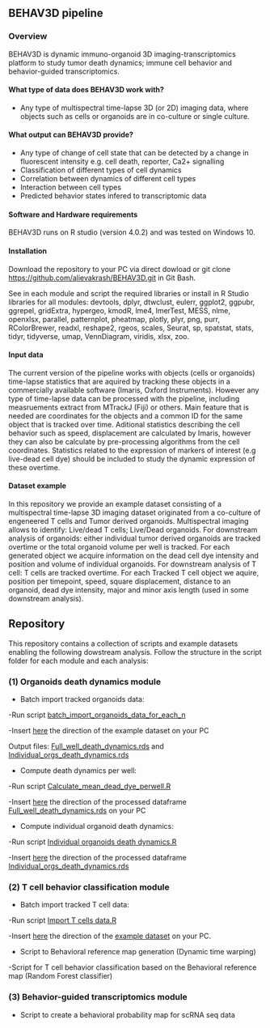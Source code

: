 ## BEHAV3D pipeline
### Overview
BEHAV3D is dynamic immuno-organoid 3D imaging-transcriptomics platform to study tumor death dynamics; immune cell behavior and behavior-guided transcriptomics. 

#### What type of data does BEHAV3D work with?
- Any type of multispectral time-lapse 3D (or 2D) imaging data, where objects such as cells or organoids are in co-culture or single culture. 
#### What output can BEHAV3D provide?
- Any type of change of cell state that can be detected by a change in fluorescent intensity e.g. cell death, reporter, Ca2+ signalling
- Classification of different types of cell dynamics
- Correlation between dynamics of different cell types
- Interaction between cell types
- Predicted behavior states infered to transcriptomic data

#### Software and Hardware requirements
BEHAV3D runs on R studio (version 4.0.2) and was tested on Windows 10. 
#### Installation
Download the repository to your PC via direct dowload or git clone https://github.com/alievakrash/BEHAV3D.git in Git Bash.

See in each module and script the required libraries or install in R Studio libraries for all modules: devtools, dplyr, dtwclust, eulerr, ggplot2, ggpubr, ggrepel, gridExtra, hypergeo, kmodR, lme4, lmerTest, MESS, nlme, openxlsx, parallel, patternplot, pheatmap, plotly, plyr, png, purr, RColorBrewer, readxl, reshape2, rgeos, scales, Seurat, sp, spatstat, stats, tidyr, tidyverse, umap, VennDiagram, viridis, xlsx, zoo.
#### Input data
The current version of the pipeline works with objects (cells or organoids) time-lapse statistics that are aquired by tracking these objects in a commercially available software (Imaris, Oxford Instruments). However any type of time-lapse data can be processed with the pipeline, including measruements extract from MTrackJ (Fiji) or others. Main feature that is needed are coordinates for the objects and a common ID for the same object that is tracked over time. Aditional statistics describing the cell behavior such as speed, displacement are calculated by Imaris, however they can also be calculate by pre-processing algorithms from the cell coordinates. Statistics related to the expression of markers of interest (e.g live-dead cell dye) should be included to study the dynamic expression of these overtime.
#### Dataset example
In this repository we provide an example dataset consisting of a multispectral time-lapse 3D imaging dataset originated from a co-culture of engeneered T cells and Tumor derived organoids. Multispectral imaging allows to identify: Live/dead T cells; Live/Dead organoids. For downstream analysis of organoids: either individual tumor derived organoids are tracked overtime or the total organoid volume per well is tracked. For each generated object we acquire information on the dead cell dye intensity and position and volume of individual organoids. For downstream analysis of T cell: T cells are tracked overtime. For each Tracked T cell object we aquire, position per timepoint, speed, square displacement, distance to an organoid, dead dye intensity, major and minor axis length (used in some downstream analysis).
## Repository
This repository contains a collection of scripts and example datasets enabling the following dowstream analysis. Follow the structure in the script folder for each module and each analysis:
### (1) Organoids death dynamics module
- Batch import tracked organoids data: 

-Run script [batch_import_organoids_data_for_each_n](https://github.com/alievakrash/BEHAV3D/blob/main/scripts/Organoids%20death%20dynamics/Batch%20import%20organoids%20data/batch_import_organoids_data_for_each_n.R)

-Insert [here](https://github.com/alievakrash/BEHAV3D/blob/c0a285b105d6ee237dfc7f9b7bf912caa6f3e1cb/scripts/Organoids%20death%20dynamics/Batch%20import%20organoids%20data/batch_import_organoids_data_for_each_n.R#L9) the direction of the example dataset on your PC 

Output files: [Full_well_death_dynamics.rds](https://github.com/alievakrash/BEHAV3D/blob/553db58a0116559817b9f2109333cf4f7e58f4da/scripts/Organoids%20death%20dynamics/Test%20dataset/Full_well_death_dynamics) and [Individual_orgs_death_dynamics.rds](https://github.com/alievakrash/BEHAV3D/blob/553db58a0116559817b9f2109333cf4f7e58f4da/scripts/Organoids%20death%20dynamics/Test%20dataset/Individual_organoids_death_dynamics)

- Compute death dynamics per well:

-Run script [Calculate_mean_dead_dye_perwell.R](https://github.com/alievakrash/BEHAV3D/blob/5a2aed55ede54f2f14a987d7ab37480b8d15e038/scripts/Organoids%20death%20dynamics/Death%20dynamics%20per%20well/Calculate_mean_dead_dye_perwell.R)

-Insert [here](https://github.com/alievakrash/BEHAV3D/blob/fa49556265fc14c2da2355ef99561884ce65c807/scripts/Organoids%20death%20dynamics/Death%20dynamics%20per%20well/Calculate_mean_dead_dye_perwell.R#L5) the direction of the processed dataframe [Full_well_death_dynamics.rds](https://github.com/alievakrash/BEHAV3D/blob/553db58a0116559817b9f2109333cf4f7e58f4da/scripts/Organoids%20death%20dynamics/Test%20dataset/Full_well_death_dynamics) on your PC


- Compute individual organoid death dynamics:

-Run script [Individual organoids death dynamics.R](https://github.com/alievakrash/BEHAV3D/blob/5a2aed55ede54f2f14a987d7ab37480b8d15e038/scripts/Organoids%20death%20dynamics/Individual%20organoids%20death%20dynamics/Individual%20organoids%20death%20dynamics.R)

-Insert [here](https://github.com/alievakrash/BEHAV3D/blob/81ab7207a48fb60f8467737e5aa2e85f643f054d/scripts/Organoids%20death%20dynamics/Individual%20organoids%20death%20dynamics/Individual%20organoids%20death%20dynamics.R#L4) the direction of the processed dataframe [Individual_orgs_death_dynamics.rds](https://github.com/alievakrash/BEHAV3D/blob/553db58a0116559817b9f2109333cf4f7e58f4da/scripts/Organoids%20death%20dynamics/Test%20dataset/Individual_organoids_death_dynamics)

### (2) T cell behavior classification module
- Batch import tracked T cell data:

-Run script [Import T cells data.R](https://github.com/alievakrash/BEHAV3D/blob/4e05f2c50f038ac76b1d572220a0ba6225d40670/scripts/T%20cell%20dynamics%20classification/Import%20T%20cells%20data.R)

-Insert [here](https://github.com/alievakrash/BEHAV3D/blob/4e05f2c50f038ac76b1d572220a0ba6225d40670/scripts/T%20cell%20dynamics%20classification/Import%20T%20cells%20data.R#L19) the direction of the [example dataset](https://github.com/alievakrash/BEHAV3D/tree/main/scripts/T%20cell%20dynamics%20classification/example_dataset_T_cell_tracking) on your PC.

- Script to Behavioral reference map generation (Dynamic time warping)

-Script for T cell behavior classification based on the Behavioral reference map (Random Forest classifier)

### (3) Behavior-guided transcriptomics module
- Script to create a behavioral probability map for scRNA seq data
